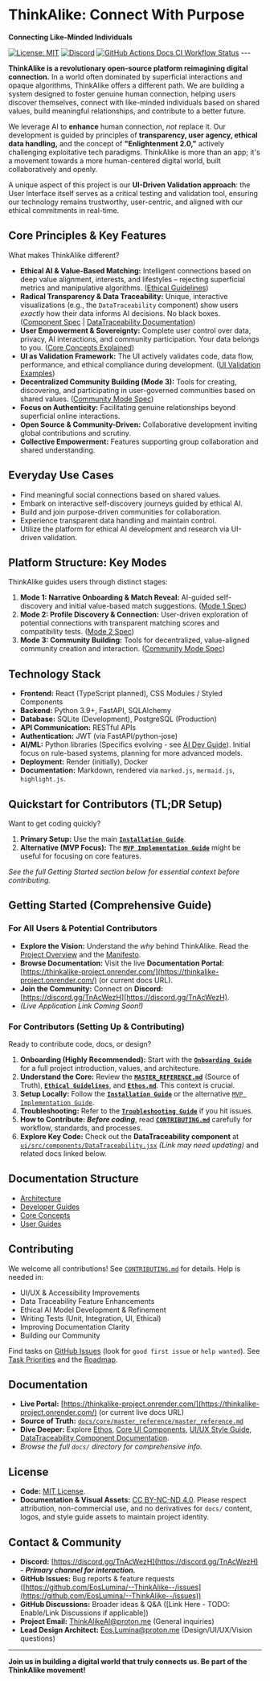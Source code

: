 # ThinkAlike: Connect With Purpose

**Connecting Like-Minded Individuals**

[![License: MIT](https://img.shields.io/badge/License-MIT-yellow.svg)](https://opensource.org/licenses/MIT)
[![Discord](https://img.shields.io/discord/YOUR_DISCORD_ID?label=Discord&logo=discord&color=7289DA)](https://discord.gg/TnAcWezH) [![GitHub Actions Docs CI Workflow Status](https://github.com/EosLumina/--ThinkAlike--/workflows/Docs%20CI%20Workflow/badge.svg)](https://github.com/EosLumina/--ThinkAlike--/actions?query=workflow%3A%22Docs+CI+Workflow%22) ---

**ThinkAlike is a revolutionary open-source platform reimagining digital connection.** In a world often dominated by superficial interactions and opaque algorithms, ThinkAlike offers a different path. We are building a system designed to foster genuine human connection, helping users discover themselves, connect with like-minded individuals based on shared values, build meaningful relationships, and contribute to a better future.

We leverage AI to **enhance** human connection, *not* replace it. Our development is guided by principles of **transparency, user agency, ethical data handling,** and the concept of **"Enlightenment 2.0,"** actively challenging exploitative tech paradigms. ThinkAlike is more than an app; it's a movement towards a more human-centered digital world, built collaboratively and openly.

A unique aspect of this project is our **UI-Driven Validation approach**: the User Interface itself serves as a critical testing and validation tool, ensuring our technology remains trustworthy, user-centric, and aligned with our ethical commitments in real-time.

## Core Principles & Key Features

What makes ThinkAlike different?

* **Ethical AI & Value-Based Matching:** Intelligent connections based on deep value alignment, interests, and lifestyles – rejecting superficial metrics and manipulative algorithms. ([Ethical Guidelines](docs/core/ethics/ethical_guidelines.md))
* **Radical Transparency & Data Traceability:** Unique, interactive visualizations (e.g., the `DataTraceability` component) show users *exactly* how their data informs AI decisions. No black boxes. ([Component Spec](docs/components/ui_components/data_traceability.md) | [DataTraceability Documentation](docs/ui/datatraceability_documentation.md))
* **User Empowerment & Sovereignty:** Complete user control over data, privacy, AI interactions, and community participation. Your data belongs to you. ([Core Concepts Explained](docs/vision/core_concepts.md))
* **UI as Validation Framework:** The UI actively validates code, data flow, performance, and ethical compliance during development. ([UI Validation Examples](docs/guides/developer_guides/ui_validation_examples.md))
* **Decentralized Community Building (Mode 3):** Tools for creating, discovering, and participating in user-governed communities based on shared values. ([Community Mode Spec](docs/architecture/modes/community_mode/community_mode_spec.md))
* **Focus on Authenticity:** Facilitating genuine relationships beyond superficial online interactions.
* **Open Source & Community-Driven:** Collaborative development inviting global contributions and scrutiny.
* **Collective Empowerment:** Features supporting group collaboration and shared understanding.

## Everyday Use Cases

* Find meaningful social connections based on shared values.
* Embark on interactive self-discovery journeys guided by ethical AI.
* Build and join purpose-driven communities for collaboration.
* Experience transparent data handling and maintain control.
* Utilize the platform for ethical AI development and research via UI-driven validation.

## Platform Structure: Key Modes

ThinkAlike guides users through distinct stages:

1.  **Mode 1: Narrative Onboarding & Match Reveal:** AI-guided self-discovery and initial value-based match suggestions. ([Mode 1 Spec](docs/architecture/modes/mode1_narrative_onboarding_spec.md))
2.  **Mode 2: Profile Discovery & Connection:** User-driven exploration of potential connections with transparent matching scores and compatibility tests. ([Mode 2 Spec](docs/architecture/modes/mode2_profile_discovery_spec.md))
3.  **Mode 3: Community Building:** Tools for decentralized, value-aligned community creation and interaction. ([Community Mode Spec](docs/architecture/modes/community_mode/community_mode_spec.md))

## Technology Stack

* **Frontend:** React (TypeScript planned), CSS Modules / Styled Components
* **Backend:** Python 3.9+, FastAPI, SQLAlchemy
* **Database:** SQLite (Development), PostgreSQL (Production)
* **API Communication:** RESTful APIs
* **Authentication:** JWT (via FastAPI/python-jose)
* **AI/ML:** Python libraries (Specifics evolving - see [AI Dev Guide](docs/guides/developer_guides/ai/ai_model_development_guide.md)). Initial focus on rule-based systems, planning for more advanced models.
* **Deployment:** Render (initially), Docker
* **Documentation:** Markdown, rendered via `marked.js`, `mermaid.js`, `highlight.js`.

## Quickstart for Contributors (TL;DR Setup)

Want to get coding quickly?

1.  **Primary Setup:** Use the main **[`Installation Guide`](docs/core/installation.md)**.
2.  **Alternative (MVP Focus):** The **[`MVP Implementation Guide`](docs/guides/implementation_guides/mvp_implementation_guide.md)** might be useful for focusing on core features.

*See the full Getting Started section below for essential context before contributing.*

## Getting Started (Comprehensive Guide)

### For All Users & Potential Contributors

* **Explore the Vision:** Understand the *why* behind ThinkAlike. Read the [Project Overview](docs/core/project_overview.md) and the [Manifesto](docs/core/manifesto/manifesto.md).
* **Browse Documentation:** Visit the live **Documentation Portal:** [https://thinkalike-project.onrender.com/](https://thinkalike-project.onrender.com/) (or current docs URL).
* **Join the Community:** Connect on **Discord:** [https://discord.gg/TnAcWezH](https://discord.gg/TnAcWezH).
* *(Live Application Link Coming Soon!)*

### For Contributors (Setting Up & Contributing)

Ready to contribute code, docs, or design?

1.  **Onboarding (Highly Recommended):** Start with the **[`Onboarding Guide`](docs/core/onboarding_guide.md)** for a full project introduction, values, and architecture.
2.  **Understand the Core:** Review the **[`MASTER_REFERENCE.md`](docs/core/master_reference/master_reference.md)** (Source of Truth), **[`Ethical Guidelines`](docs/core/ethics/ethical_guidelines.md)**, and **[`Ethos.md`](docs/ethos.md)**. This context is crucial.
3.  **Setup Locally:** Follow the **[`Installation Guide`](docs/core/installation.md)** or the alternative [`MVP Implementation Guide`](docs/guides/implementation_guides/mvp_implementation_guide.md).
4.  **Troubleshooting:** Refer to the **[`Troubleshooting Guide`](docs/architecture/deployment_troubleshooting.md)** if you hit issues.
5.  **How to Contribute:** ***Before coding***, read **[`CONTRIBUTING.md`](docs/core/contributing.md)** carefully for workflow, standards, and processes.
6.  **Explore Key Code:** Check out the **DataTraceability component** at [`ui/src/components/DataTraceability.jsx`](ui/src/components/DataTraceability.jsx) *(Link may need updating)* and related docs linked below.

## Documentation Structure

- [Architecture](docs/architecture/architectural_overview.md)
- [Developer Guides](docs/guides/developer_guides/README.md)
- [Core Concepts](docs/core/project_overview.md)
- [User Guides](docs/guides/user_guides/README.md)

## Contributing

We welcome all contributions! See [`CONTRIBUTING.md`](docs/core/contributing.md) for details. Help is needed in:

* UI/UX & Accessibility Improvements
* Data Traceability Feature Enhancements
* Ethical AI Model Development & Refinement
* Writing Tests (Unit, Integration, UI, Ethical)
* Improving Documentation Clarity
* Building our Community

Find tasks on [GitHub Issues](https://github.com/EosLumina/--ThinkAlike--/issues) (look for `good first issue` or `help wanted`). See [Task Priorities](docs/project/management/task_priorities.md) and the [Roadmap](docs/development/management/roadmap.md).

## Documentation

* **Live Portal:** [https://thinkalike-project.onrender.com/](https://thinkalike-project.onrender.com/) (or current live docs URL)
* **Source of Truth:** [`docs/core/master_reference/master_reference.md`](docs/core/master_reference/master_reference.md)
* **Dive Deeper:** Explore [Ethos](docs/ethos.md), [Core UI Components](docs/ui/core_ui_components.md), [UI/UX Style Guide](docs/design/media/UI_UX_Style_Guide.md), [DataTraceability Component Documentation](docs/ui/datatraceability_documentation.md).
* *Browse the full `docs/` directory for comprehensive info.*

## License

* **Code:** [MIT License](LICENSE).
* **Documentation & Visual Assets:** [CC BY-NC-ND 4.0](https://creativecommons.org/licenses/by-nc-nd/4.0/). Please respect attribution, non-commercial use, and no derivatives for `docs/` content, logos, and style guide assets to maintain project identity.

## Contact & Community

* **Discord:** [https://discord.gg/TnAcWezH](https://discord.gg/TnAcWezH) - ***Primary channel for interaction.***
* **GitHub Issues:** Bug reports & feature requests ([https://github.com/EosLumina/--ThinkAlike--/issues](https://github.com/EosLumina/--ThinkAlike--/issues))
* **GitHub Discussions:** Broader ideas & Q&A ([Link Here - TODO: Enable/Link Discussions if applicable])
* **Project Email:** [ThinkAlikeAI@proton.me](mailto:ThinkAlikeAI@proton.me) (General inquiries)
* **Lead Design Architect:** [Eos.Lumina@proton.me](mailto:Eos.Lumina@proton.me) (Design/UI/UX/Vision questions)

---

**Join us in building a digital world that truly connects us. Be part of the ThinkAlike movement!**

